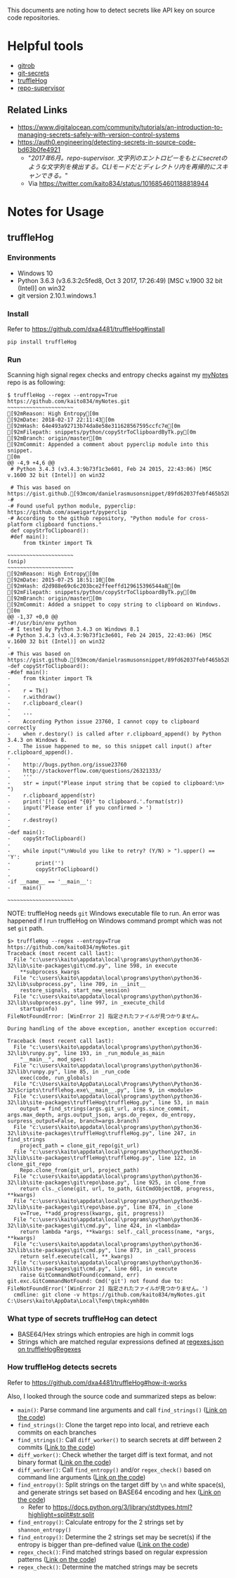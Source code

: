 This documents are noting how to detect secrets like API key on source code repositories.

# Helpful tools
- [gitrob](https://github.com/michenriksen/gitrob)
- [git-secrets](https://github.com/awslabs/git-secrets)
- [truffleHog](https://github.com/dxa4481/truffleHog)
- [repo-supervisor](https://github.com/auth0/repo-supervisor)

## Related Links
- https://www.digitalocean.com/community/tutorials/an-introduction-to-managing-secrets-safely-with-version-control-systems
- https://auth0.engineering/detecting-secrets-in-source-code-bd63b0fe4921
  * "*2017年6月。repo-supervisor. 文字列のエントロピーをもとにsecretのような文字列を検出する。CLIモードだとディレクトリ内を再帰的にスキャンできる。*"
  * Via https://twitter.com/kaito834/status/1016854601188818944

# Notes for Usage
## truffleHog
### Environments
- Windows 10
- Python 3.6.3 (v3.6.3:2c5fed8, Oct  3 2017, 17:26:49) [MSC v.1900 32 bit (Intel)] on win32
- git version 2.10.1.windows.1

### Install
Refer to https://github.com/dxa4481/truffleHog#install
```
pip install truffleHog
```

### Run
Scanning high signal regex checks and entropy checks against my [myNotes](https://github.com/kaito834/myNotes) repo is as following:
```
$ truffleHog --regex --entropy=True https://github.com/kaito834/myNotes.git
~~~~~~~~~~~~~~~~~~~~~
[92mReason: High Entropy[0m
[92mDate: 2018-02-17 22:11:43[0m
[92mHash: 64e493a92713b74da8e58e311628567595ccfc7e[0m
[92mFilepath: snippets/python/copyStrToClipboardByTk.py[0m
[92mBranch: origin/master[0m
[92mCommit: Appended a comment about pyperclip module into this snippet.
[0m
@@ -4,9 +4,6 @@
 # Python 3.4.3 (v3.4.3:9b73f1c3e601, Feb 24 2015, 22:43:06) [MSC v.1600 32 bit (Intel)] on win32

 # This was based on https://gist.github.[93mcom/danielrasmusonsnippet/89fd62037febf465b52b[0m
-#
-# Found useful python module, pyperclip: https://github.com/asweigart/pyperclip
-# According to the github repository, "Python module for cross-platform clipboard functions."
 def copyStrToClipboard():
 #def main():
     from tkinter import Tk

~~~~~~~~~~~~~~~~~~~~~
(snip)
~~~~~~~~~~~~~~~~~~~~~
[92mReason: High Entropy[0m
[92mDate: 2015-07-25 18:51:10[0m
[92mHash: d2d988e69c6c203bce2ffeeffd129615396544a8[0m
[92mFilepath: snippets/python/copyStrToClipboardByTk.py[0m
[92mBranch: origin/master[0m
[92mCommit: Added a snippet to copy string to clipboard on Windows.
[0m
@@ -1,37 +0,0 @@
-#!/usr/bin/env python
-# I tested by Python 3.4.3 on Windows 8.1
-# Python 3.4.3 (v3.4.3:9b73f1c3e601, Feb 24 2015, 22:43:06) [MSC v.1600 32 bit (Intel)] on win32
-
-# This was based on https://gist.github.[93mcom/danielrasmusonsnippet/89fd62037febf465b52b[0m
-def copyStrToClipboard():
-#def main():
-    from tkinter import Tk
-
-    r = Tk()
-    r.withdraw()
-    r.clipboard_clear()
-
-    '''
-    According Python issue 23760, I cannot copy to clipboard correctly
-    when r.destory() is called after r.clipboard_append() by Python 3.4.3 on Windows 8.
-    The issue happened to me, so this snippet call input() after r.clipboard_append().
-
-    http://bugs.python.org/issue23760
-    http://stackoverflow.com/questions/26321333/
-    '''
-    str = input("Please input string that be copied to clipboard:\n> ")
-    r.clipboard_append(str)
-    print('[!] Copied "{0}" to clipboard.'.format(str))
-    input('Please enter if you confirmed > ')
-
-    r.destroy()
-
-def main():
-    copyStrToClipboard()
-
-    while input("\nWould you like to retry? (Y/N) > ").upper() == 'Y':
-        print('')
-        copyStrToClipboard()
-
-if __name__ == '__main__':
-    main()

~~~~~~~~~~~~~~~~~~~~~
```

NOTE: truffleHog needs `git` Windows executable file to run. An error was happened if I run truffleHog on Windows command prompt which was not set `git` path.
```
$> truffleHog --regex --entropy=True https://github.com/kaito834/myNotes.git
Traceback (most recent call last):
  File "c:\users\kaito\appdata\local\programs\python\python36-32\lib\site-packages\git\cmd.py", line 598, in execute
    **subprocess_kwargs
  File "c:\users\kaito\appdata\local\programs\python\python36-32\lib\subprocess.py", line 709, in __init__
    restore_signals, start_new_session)
  File "c:\users\kaito\appdata\local\programs\python\python36-32\lib\subprocess.py", line 997, in _execute_child
    startupinfo)
FileNotFoundError: [WinError 2] 指定されたファイルが見つかりません。

During handling of the above exception, another exception occurred:

Traceback (most recent call last):
  File "c:\users\kaito\appdata\local\programs\python\python36-32\lib\runpy.py", line 193, in _run_module_as_main
    "__main__", mod_spec)
  File "c:\users\kaito\appdata\local\programs\python\python36-32\lib\runpy.py", line 85, in _run_code
    exec(code, run_globals)
  File "C:\Users\kaito\AppData\Local\Programs\Python\Python36-32\Scripts\trufflehog.exe\__main__.py", line 9, in <module>
  File "c:\users\kaito\appdata\local\programs\python\python36-32\lib\site-packages\truffleHog\truffleHog.py", line 53, in main
    output = find_strings(args.git_url, args.since_commit, args.max_depth, args.output_json, args.do_regex, do_entropy, surpress_output=False, branch=args.branch)
  File "c:\users\kaito\appdata\local\programs\python\python36-32\lib\site-packages\truffleHog\truffleHog.py", line 247, in find_strings
    project_path = clone_git_repo(git_url)
  File "c:\users\kaito\appdata\local\programs\python\python36-32\lib\site-packages\truffleHog\truffleHog.py", line 122, in clone_git_repo
    Repo.clone_from(git_url, project_path)
  File "c:\users\kaito\appdata\local\programs\python\python36-32\lib\site-packages\git\repo\base.py", line 925, in clone_from
    return cls._clone(git, url, to_path, GitCmdObjectDB, progress, **kwargs)
  File "c:\users\kaito\appdata\local\programs\python\python36-32\lib\site-packages\git\repo\base.py", line 874, in _clone
    v=True, **add_progress(kwargs, git, progress))
  File "c:\users\kaito\appdata\local\programs\python\python36-32\lib\site-packages\git\cmd.py", line 424, in <lambda>
    return lambda *args, **kwargs: self._call_process(name, *args, **kwargs)
  File "c:\users\kaito\appdata\local\programs\python\python36-32\lib\site-packages\git\cmd.py", line 873, in _call_process
    return self.execute(call, **_kwargs)
  File "c:\users\kaito\appdata\local\programs\python\python36-32\lib\site-packages\git\cmd.py", line 601, in execute
    raise GitCommandNotFound(command, err)
git.exc.GitCommandNotFound: Cmd('git') not found due to: FileNotFoundError('[WinError 2] 指定されたファイルが見つかりません。')
  cmdline: git clone -v https://github.com/kaito834/myNotes.git C:\Users\kaito\AppData\Local\Temp\tmpkcymh80n
```

### What type of secrets truffleHog can detect
- BASE64/Hex strings which entropies are high in commit logs
- Strings which are matched regular expressions defined at [regexes.json on truffleHogRegexes](https://github.com/dxa4481/truffleHogRegexes/blob/master/truffleHogRegexes/regexes.json)

### How truffleHog detects secrets
Refer to https://github.com/dxa4481/truffleHog#how-it-works

Also, I looked through the source code and summarized steps as below:
- `main()`: Parse command line arguments and call `find_strings()` ([Link on the code](https://github.com/dxa4481/truffleHog/blob/master/truffleHog/truffleHog.py#L53))
- `find_strings()`: Clone the target repo into local, and retrieve each commits on each branches
- `find_strings()`: Call `diff_worker()` to search secrets at diff between 2 commits ([Link to the code](https://github.com/dxa4481/truffleHog/blob/master/truffleHog/truffleHog.py#L280-L287))
- `diff_worker()`: Check whether the target diff is text format, and not binary format ([Link on the code](https://github.com/dxa4481/truffleHog/blob/master/truffleHog/truffleHog.py#L219-L221))
- `diff_worker()`: Call `find_entropy()` and/or `regex_check()` based on command line arguments ([Link on the code](https://github.com/dxa4481/truffleHog/blob/master/truffleHog/truffleHog.py#L224-L230))
- `find_entropy()`: Split strings on the target diff by `\n` and white space(s), and generate strings set based on BASE64 encoding and hex ([Link on the code](https://github.com/dxa4481/truffleHog/blob/master/truffleHog/truffleHog.py#L163-L167))
  * Refer to https://docs.python.org/3/library/stdtypes.html?highlight=split#str.split
- `find_entropy()`: Calculate entropy for the 2 strings set by `shannon_entropy()`
- `find_entropy()`: Determine the 2 strings set may be secret(s) if the entropy is bigger than pre-defined value ([Link on the code](https://github.com/dxa4481/truffleHog/blob/master/truffleHog/truffleHog.py#L168-L177))
- `regex_check()`: Find matched strings based on regular expression patterns ([Link on the code](https://github.com/dxa4481/truffleHog/blob/master/truffleHog/truffleHog.py#L198-L202))
- `regex_check()`: Determine the matched strings may be secrets
